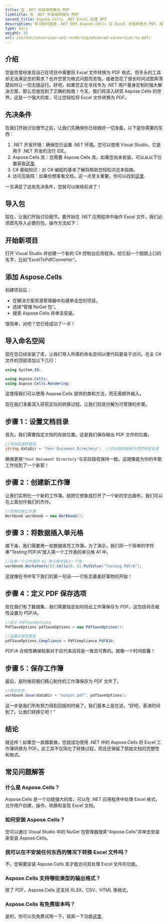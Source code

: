 ```yaml
---
title: 在 .NET 中高级转换为 PDF
linktitle: 在 .NET 中高级转换为 PDF
second_title: Aspose.Cells .NET Excel 处理 API
description: 学习如何使用 .NET 中的 Aspose.Cells 将 Excel 无缝转换为 PDF。按照我们的分步指南进行操作。
type: docs
weight: 10
url: /zh/net/conversion-and-rendering/advanced-conversion-to-pdf/
---
```

## 介绍

您是否曾经发现自己在项目中需要将 Excel 文件转换为 PDF 格式，但手头的工具却无法满足您的需求？也许您曾为格式问题而苦恼，或者您花了很长时间试图弄清楚如何让一切无缝运行。好吧，如果您正在寻找专为 .NET 用户量身定制的强大解决方案，那么您就找到了正确的指南！今天，我们将深入研究 Aspose.Cells 的世界，这是一个强大的库，可让您轻松将 Excel 文件转换为 PDF。 

## 先决条件

在我们开始讨论细节之前，让我们先确保你已经做好一切准备。以下是你需要的东西：

1. .NET 开发环境：确保您已设置 .NET 环境。您可以使用 Visual Studio，它是用于 .NET 开发的流行 IDE。
2.  Aspose.Cells 库：您需要 Aspose.Cells 库。如果您尚未安装，可以从以下位置获取[这里](https://releases.aspose.com/cells/net/).
3. C# 基础知识：对 C# 编程的基本了解将帮助您轻松浏览本指南。
4. 访问互联网：如果你想查看文档，这一点至关重要，你可以找到[这里](https://reference.aspose.com/cells/net/). 

一旦满足了这些先决条件，您就可以继续前进了！

## 导入包

现在，让我们开始讨论细节。要开始在 .NET 应用程序中操作 Excel 文件，我们必须首先导入必要的包。操作方法如下：

## 开始新项目

打开 Visual Studio 并创建一个新的 C# 控制台应用程序。给它起一个朗朗上口的名字，比如“ExcelToPdfConverter”。

## 添加 Aspose.Cells

创建项目后：
- 在解决方案资源管理器中右键单击您的项目。
- 选择“管理 NuGet 包”。
- 搜索 Aspose.Cells 并单击安装。 

很简单，对吧？您已经成功了一半！

## 导入命名空间

现在您已经安装了库，让我们导入所需的命名空间以使代码更易于访问。在主 C# 文件的顶部添加以下几行：

```csharp
using System.IO;

using Aspose.Cells;
using Aspose.Cells.Rendering;
```

这使得我们可以使用 Aspose.Cells 提供的类和方法，而无需额外输入。

现在我们准备深入研究实际的转换过程。让我们将其分解为可管理的步骤。 

## 步骤 1：设置文档目录

首先，我们需要指定文档的存放位置。这是我们保存输出 PDF 文件的位置。 

```csharp
//文档目录的路径。
string dataDir = "Your Document Directory";  //将此路径更新为您的特定目录
```

确保更换`"Your Document Directory"`与实际路径保持一致。这就像是为你的辛勤工作找到了一个新家！

## 步骤 2：创建新工作簿

让我们实例化一个新的工作簿。就把它想象成打开了一个新的空白画布，我们可以在上面创作我们的杰作。

```csharp
//实例化新工作簿
Workbook workbook = new Workbook();
```

## 步骤 3：将数据插入单元格

接下来，我们需要用一些数据填充工作簿。为了演示，我们将一个简单的字符串“Testing PDF/A”放入第一个工作表的单元格 A1 中。 

```csharp
//在第一个工作表的 A1 单元格中插入一个值
workbook.Worksheets[0].Cells[0, 0].PutValue("Testing PDF/A");
```

这就像在书中写下我们的第一句话——它标志着美好事物的开始！

## 步骤 4：定义 PDF 保存选项

现在我们有了数据集，我们需要指定如何将此工作簿保存为 PDF。这包括将合规性设置为 PDF/A。 

```csharp
//定义 PdfSaveOptions
PdfSaveOptions pdfSaveOptions = new PdfSaveOptions();

//设置合规性类型
pdfSaveOptions.Compliance = PdfCompliance.PdfA1b;
```

PDF/A 合规性确保档案对于后代来说将是一致且可靠的。就像一个时间胶囊！

## 步骤 5：保存工作簿

最后，是时候将我们精心制作的工作簿保存为 PDF 文件了。 

```csharp
//保存文件
workbook.Save(dataDir + "output.pdf", pdfSaveOptions);
```

这一步是我们所有努力得到回报的时候了。我们基本上是在说，“好吧，表演时间到了。让我们转换它吧！”

## 结论

就这样！如果您一直跟着做，您就成功使用 .NET 中的 Aspose.Cells 将 Excel 工作簿转换为 PDF。此工具不仅简化了转换过程，而且还保留了原始文档的完整性和格式。

## 常见问题解答

### 什么是 Aspose.Cells？
Aspose.Cells 是一个功能强大的库，可以在 .NET 应用程序中处理 Excel 格式，允许用户创建、操作、转换和呈现 Excel 文档。

### 如何安装 Aspose.Cells？
您可以通过 Visual Studio 中的 NuGet 包管理器搜索“Aspose.Cells”并单击安装来安装 Aspose.Cells。

### 我可以在不安装任何东西的情况下转换 Excel 文件吗？
不，您需要安装 Aspose.Cells 库才能访问其处理 Excel 文件的功能。

### Aspose.Cells 支持哪些类型的输出格式？
除了 PDF，Aspose.Cells 还支持 XLSX、CSV、HTML 等格式。

### Aspose.Cells 有免费版本吗？
是的，你可以先免费试用一下，探索一下功能[这里](https://releases.aspose.com/).
